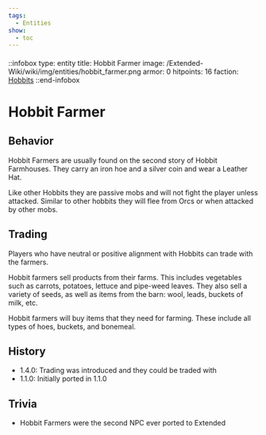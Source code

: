 ```yaml
---
tags:
  - Entities
show:
  - toc
---
```


####

::infobox
type: entity
title: Hobbit Farmer
image: /Extended-Wiki/wiki/img/entities/hobbit_farmer.png
armor: 0
hitpoints: 16
faction: [Hobbits](/Extended-Wiki/wiki/factions/hobbits)
::end-infobox

# Hobbit Farmer

## Behavior

Hobbit Farmers are usually found on the second story of Hobbit Farmhouses. They carry an iron hoe and a silver coin and wear a Leather Hat.

Like other Hobbits they are passive mobs and will not fight the player unless attacked. Similar to other hobbits they will flee from Orcs or when attacked by other mobs. 

## Trading

Players who have neutral or positive alignment with Hobbits can trade with the farmers.

Hobbit farmers sell products from their farms. This includes vegetables such as carrots, potatoes, lettuce and pipe-weed leaves. They also sell a variety of seeds, as well as items from the barn: wool, leads, buckets of milk, etc.

Hobbit farmers will buy items that they need for farming. These include all types of hoes, buckets, and bonemeal. 

## History
- 1.4.0: Trading was introduced and they could be traded with
- 1.1.0: Initially ported in 1.1.0

## Trivia

- Hobbit Farmers were the second NPC ever ported to Extended
